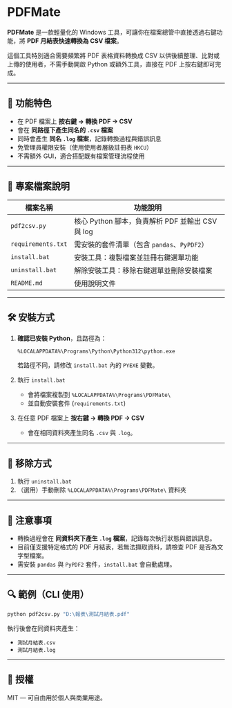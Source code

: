 # PDFMate

**PDFMate** 是一款輕量化的 Windows 工具，可讓你在檔案總管中直接透過右鍵功能，將 **PDF 月結表快速轉換為 CSV 檔案**。

這個工具特別適合需要頻繁將 PDF 表格資料轉換成 CSV 以供後續整理、比對或上傳的使用者，不需手動開啟 Python 或額外工具，直接在 PDF 上按右鍵即可完成。

---

## 🔧 功能特色

- 在 PDF 檔案上 **按右鍵 → 轉換 PDF → CSV**
- 會在 **同路徑下產生同名的 `.csv` 檔案**
- 同時會產生 **同名 `.log` 檔案**，記錄轉換過程與錯誤訊息
- 免管理員權限安裝（使用使用者層級註冊表 `HKCU`）
- 不需額外 GUI，適合搭配既有檔案管理流程使用

---

## 📁 專案檔案說明

| 檔案名稱           | 功能說明                                                |
|--------------------|-------------------------------------------------------|
| `pdf2csv.py`       | 核心 Python 腳本，負責解析 PDF 並輸出 CSV 與 log      |
| `requirements.txt` | 需安裝的套件清單（包含 `pandas`、`PyPDF2`）           |
| `install.bat`      | 安裝工具：複製檔案並註冊右鍵選單功能                   |
| `uninstall.bat`    | 解除安裝工具：移除右鍵選單並刪除安裝檔案               |
| `README.md`        | 使用說明文件                                          |

---

## 🛠 安裝方式

1. **確認已安裝 Python**，且路徑為：
   ```
   %LOCALAPPDATA%\Programs\Python\Python312\python.exe
   ```
   若路徑不同，請修改 `install.bat` 內的 `PYEXE` 變數。

2. 執行 `install.bat`  
   - 會將檔案複製到 `%LOCALAPPDATA%\Programs\PDFMate\`
   - 並自動安裝套件 (`requirements.txt`)

3. 在任意 PDF 檔案上 **按右鍵 → 轉換 PDF → CSV**  
   - 會在相同資料夾產生同名 `.csv` 與 `.log`。

---

## 🧼 移除方式

1. 執行 `uninstall.bat`  
2. （選用）手動刪除 `%LOCALAPPDATA%\Programs\PDFMate\` 資料夾

---

## 🧠 注意事項

- 轉換過程會在 **同資料夾下產生 `.log` 檔案**，記錄每次執行狀態與錯誤訊息。
- 目前僅支援特定格式的 PDF 月結表，若無法擷取資料，請檢查 PDF 是否為文字型檔案。
- 需安裝 `pandas` 與 `PyPDF2` 套件，`install.bat` 會自動處理。

---

## 🔍 範例（CLI 使用）

```bash
python pdf2csv.py "D:\報表\測試月結表.pdf"
```

執行後會在同資料夾產生：

- `測試月結表.csv`
- `測試月結表.log`

---

## 📎 授權
MIT — 可自由用於個人與商業用途。
